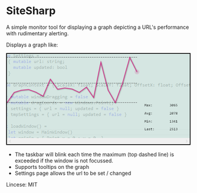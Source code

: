 SiteSharp
=========

A simple monitor tool for displaying a graph depicting a URL's performance with rudimentary alerting.

Displays a graph like:

![graph](screenshot.png)

* The taskbar will blink each time the maximum (top dashed line) is exceeded if the window is not focussed.
* Supports tooltips on the graph
* Settings page allows the url to be set / changed

Lincese: MIT

